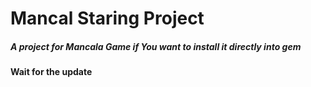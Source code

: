 # Mancal Staring Project

##### A project for Mancala Game if You want to install it directly into gem 

#### Wait for the update
